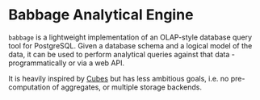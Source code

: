 # Babbage Analytical Engine

``babbage`` is a lightweight implementation of an OLAP-style database
query tool for PostgreSQL. Given a database schema and a logical model
of the data, it can be used to perform analytical queries against that
data - programmatically or via a web API.

It is heavily inspired by [Cubes](http://cubes.databrewery.org/) but
has less ambitious goals, i.e. no pre-computation of aggregates, or
multiple storage backends.
